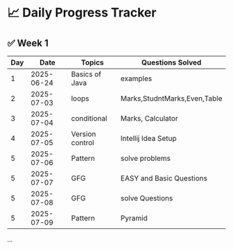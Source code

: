 # 📈 Daily Progress Tracker

## ✅ Week 1

| Day | Date       | Topics         | Questions Solved                       |
|-----|------------|----------------|----------------------------------------|
| 1   | 2025-06-24 | Basics of Java | examples                               |
| 2   | 2025-07-03 | loops          | Marks,StudntMarks,Even,Table           |
| 3   | 2025-07-04 | conditional    | Marks, Calculator                      |
| 4   | 2025-07-05 | Version control| Intellij Idea Setup                    |
| 5   | 2025-07-06 | Pattern        | solve problems                         |
| 5   | 2025-07-07 | GFG            | EASY and Basic Questions               |
| 5   | 2025-07-08 | GFG            | solve Questions                        |
| 5   | 2025-07-09 | Pattern        | Pyramid                                |

...
